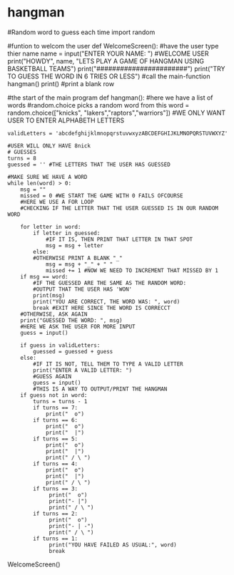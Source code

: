 # hangman
#Random word to guess each time
import random

#funtion to welcom the user
def WelcomeScreen():
    #have the user type thier name
    name = input("ENTER YOUR NAME: ")
    #WELCOME USER
    print("HOWDY", name, "LETS PLAY A GAME OF HANGMAN USING BASKETBALL TEAMS")
    print("#######################")
    print("TRY TO GUESS THE WORD IN 6 TRIES OR LESS")
    #call the main-function
    hangman()
    print() #print a blank row






#the start of the main program
def hangman():
    #here we have a list of words
    #random.choice picks a random word from this
    word = random.choice(["knicks", "lakers","raptors","warriors"])
    #WE ONLY WANT USER TO ENTER ALPHABETH LETTERS

    validLetters = 'abcdefghijklmnopqrstuvwxyzABCDEFGHIJKLMNOPQRSTUVWXYZ'

    #USER WILL ONLY HAVE 8nick
    # GUESSES
    turns = 8
    guessed = '' #THE LETTERS THAT THE USER HAS GUESSED

    #MAKE SURE WE HAVE A WORD
    while len(word) > 0:
        msg = ""
        missed = 0 #WE START THE GAME WITH 0 FAILS OFCOURSE
        #HERE WE USE A FOR LOOP
        #CHECKING IF THE LETTER THAT THE USER GUESSED IS IN OUR RANDOM WORD

        for letter in word:
            if letter in guessed:
                #IF IT IS, THEN PRINT THAT LETTER IN THAT SPOT
                msg = msg + letter
            else:
            #OTHERWISE PRINT A BLANK "_"
                msg = msg + "_" + " "
                missed += 1 #NOW WE NEED TO INCREMENT THAT MISSED BY 1
        if msg == word:
            #IF THE GUESSED ARE THE SAME AS THE RANDOM WORD:
            #OUTPUT THAT THE USER HAS 'WON'
            print(msg)
            print("YOU ARE CORRECT, THE WORD WAS: ", word)
            break #EXIT HERE SINCE THE WORD IS CORRECCT
        #OTHERWISE, ASK AGAIN
        print("GUESSED THE WORD: ", msg)
        #HERE WE ASK THE USER FOR MORE INPUT
        guess = input()

        if guess in validLetters:
            guessed = guessed + guess
        else:
            #IF IT IS NOT, TELL THEM TO TYPE A VALID LETTER
            print("ENTER A VALID LETTER: ")
            #GUESS AGAIN
            guess = input()
            #THIS IS A WAY TO OUTPUT/PRINT THE HANGMAN
        if guess not in word:
            turns = turns - 1
            if turns == 7:
                print("  o")
            if turns == 6:
                print("  o")
                print("  |")
            if turns == 5:
                print("  o")
                print("  |")
                print(" / \ ")
            if turns == 4:
                print("  o")
                print("  |")
                print(" / \ ")
            if turns == 3:
                 print("  o")
                 print("- |")
                 print(" / \ ")
            if turns == 2:
                 print("  o")
                 print("- | -")
                 print(" / \ ")
            if turns == 1:
                 print("YOU HAVE FAILED AS USUAL:", word)
                 break

WelcomeScreen()
